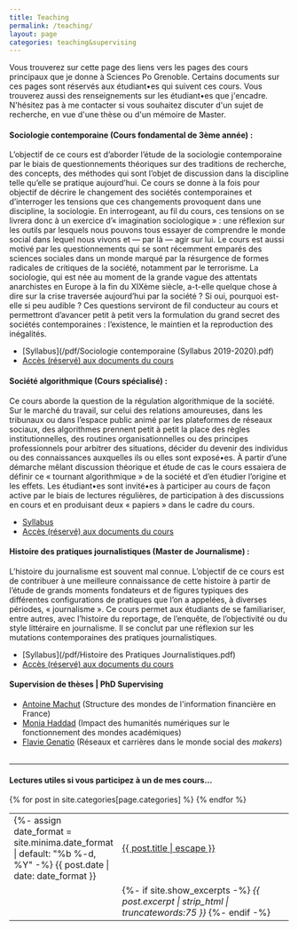 ```yaml
---
title: Teaching
permalink: /teaching/
layout: page
categories: teaching&supervising
---
```


Vous trouverez sur cette page des liens vers les pages des cours principaux que je donne à Sciences Po Grenoble. Certains documents sur ces pages sont réservés aux étudiant•es qui suivent ces cours. Vous trouverez aussi des renseignements sur les étudiant•es que j'encadre. N'hésitez pas à me contacter si vous souhaitez discuter d'un sujet de recherche, en vue d'une thèse ou d'un mémoire de Master.

<h4>Sociologie contemporaine (Cours fondamental de 3ème année) :</h4>

L’objectif de ce cours est d’aborder l’étude de la sociologie contemporaine par le biais de questionnements théoriques sur des traditions de recherche, des concepts, des méthodes qui sont l’objet de discussion dans la discipline telle qu’elle se pratique aujourd’hui. Ce cours se donne à la fois pour objectif de décrire le changement des sociétés contemporaines et d’interroger les tensions que ces changements provoquent dans une discipline, la sociologie. En interrogeant, au fil du cours, ces tensions on se livrera donc à un exercice d’« imagination sociologique » : une réflexion sur les outils par lesquels nous pouvons tous essayer de comprendre le monde social dans lequel nous vivons et — par là — agir sur lui.
Le cours est aussi motivé par les questionnements qui se sont récemment emparés des sciences sociales dans un monde marqué par la résurgence de formes radicales de critiques de la société, notamment par le terrorisme. La sociologie, qui est née au moment de la grande vague des attentats anarchistes en Europe à la fin du XIXème siècle, a-t-elle quelque chose à dire sur la crise traversée aujourd’hui par la société ? Si oui, pourquoi est-elle si peu audible ? Ces questions serviront de fil conducteur au cours et permettront d’avancer petit à petit vers la formulation du grand secret des sociétés contemporaines : l’existence, le maintien et la reproduction des inégalités.

- [Syllabus](/pdf/Sociologie contemporaine (Syllabus 2019-2020).pdf)
- [Accès (réservé) aux documents du cours](https://drive.google.com/drive/folders/0B5jxP8422LB8WkRJWGNiX1VQYTg?usp=sharing)

<h4>Société algorithmique (Cours spécialisé) :</h4>

Ce cours aborde la question de la régulation algorithmique de la société. Sur le marché du travail, sur celui des relations amoureuses, dans les tribunaux ou dans l’espace public animé par les plateformes de réseaux sociaux, des algorithmes prennent petit à petit la place des règles institutionnelles, des routines organisationnelles ou des principes professionnels pour arbitrer des situations, décider du devenir des individus ou des connaissances auxquelles ils ou elles sont exposé•es. À partir d’une démarche mêlant discussion théorique et étude de cas le cours essaiera de définir ce « tournant algorithmique » de la société et d’en étudier l’origine et les effets.
Les étudiant•es sont invité•es à participer au cours de façon active par le biais de lectures régulières, de participation à des discussions en cours et en produisant deux « papiers » dans le cadre du cours.

- [Syllabus](/pdf/Societe-Algorithmique-Syllabus.pdf)
- [Accès (réservé) aux documents du cours](https://drive.google.com/drive/folders/16P7jJnqoW85xtka--PfebQiOwAvZx5UQ?usp=sharing)

<h4>Histoire des pratiques journalistiques (Master de Journalisme) :</h4>

L’histoire du journalisme est souvent mal connue. L’objectif de ce cours est de contribuer à une meilleure connaissance de cette histoire à partir de l’étude de grands moments fondateurs et de figures typiques des différentes configurations de pratiques que l’on a appelées, à diverses périodes, « journalisme ». Ce cours permet aux étudiants de se familiariser, entre autres, avec l’histoire du reportage, de l’enquête, de l’objectivité ou du style littéraire en journalisme. Il se conclut par une réflexion sur les mutations contemporaines des pratiques journalistiques.

- [Syllabus](/pdf/Histoire des Pratiques Journalistiques.pdf)
- [Accès (réservé) aux documents du cours](https://drive.google.com/drive/folders/1jhvx69UzuCIqNWo570SBm4hXYty_pnU4)

<h4>Supervision de thèses | PhD Supervising</h4>

- [Antoine Machut](https://www.pacte-grenoble.fr/membres/antoine-machut) (Structure des mondes de l'information financière en France)
- [Monia Haddad](https://www.pacte-grenoble.fr/membres/monia-haddad) (Impact des humanités numériques sur le fonctionnement des mondes académiques)
- [Flavie Genatio](https://www.pacte-grenoble.fr/actualites/flavie-genatio-debute-une-these-a-pacte) (Réseaux et carrières dans le monde social des <i>makers</i>)
<br><br>

---

<h4>Lectures utiles si vous participez à un de mes cours…</h4>
<table style="width:100%;border:none;">
{% for post in site.categories[page.categories] %}
  <tr>
    <td style="width:15%;border:none;">
    {%- assign date_format = site.minima.date_format | default: "%b %-d, %Y" -%}
    <span>{{ post.date | date: date_format }}</span>
    </td>
    <td style="border:none;">
      <a href="{{ post.url | relative_url }}">
        {{ post.title | escape }}
      </a>
    </td>
  </tr>
  <tr>
    <td style="width:15%;border:none;">
    </td>
    <td style="border:none;">
    {%- if site.show_excerpts -%}
      <i>{{ post.excerpt | strip_html | truncatewords:75 }}</i>
    {%- endif -%}
    </td>
  </tr>
  {% endfor %}
</table>
